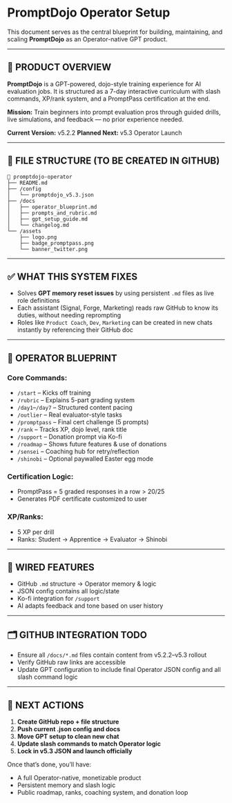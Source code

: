 # PromptDojo Operator Setup

This document serves as the central blueprint for building, maintaining, and scaling **PromptDojo** as an Operator-native GPT product.

---

## 🧠 PRODUCT OVERVIEW

**PromptDojo** is a GPT-powered, dojo-style training experience for AI evaluation jobs. It is structured as a 7-day interactive curriculum with slash commands, XP/rank system, and a PromptPass certification at the end.

**Mission:** Train beginners into prompt evaluation pros through guided drills, live simulations, and feedback — no prior experience needed.

**Current Version:** v5.2.2
**Planned Next:** v5.3 Operator Launch

---

## 🔗 FILE STRUCTURE (TO BE CREATED IN GITHUB)

```
📁 promptdojo-operator
├── README.md
├── /config
│   └── promptdojo_v5.3.json
├── /docs
│   ├── operator_blueprint.md
│   ├── prompts_and_rubric.md
│   ├── gpt_setup_guide.md
│   └── changelog.md
└── /assets
    ├── logo.png
    ├── badge_promptpass.png
    └── banner_twitter.png
```

---

## ✅ WHAT THIS SYSTEM FIXES

* Solves **GPT memory reset issues** by using persistent `.md` files as live role definitions
* Each assistant (Signal, Forge, Marketing) reads raw GitHub to know its duties, without needing reprompting
* Roles like `Product Coach`, `Dev`, `Marketing` can be created in new chats instantly by referencing their GitHub doc

---

## 🔧 OPERATOR BLUEPRINT

### Core Commands:

* `/start` – Kicks off training
* `/rubric` – Explains 5-part grading system
* `/day1`–`/day7` – Structured content pacing
* `/outlier` – Real evaluator-style tasks
* `/promptpass` – Final cert challenge (5 prompts)
* `/rank` – Tracks XP, dojo level, rank title
* `/support` – Donation prompt via Ko-fi
* `/roadmap` – Shows future features & use of donations
* `/sensei` – Coaching hub for retry/reflection
* `/shinobi` – Optional paywalled Easter egg mode

### Certification Logic:

* PromptPass = 5 graded responses in a row > 20/25
* Generates PDF certificate customized to user

### XP/Ranks:

* 5 XP per drill
* Ranks: Student → Apprentice → Evaluator → Shinobi

---

## 🔌 WIRED FEATURES

* GitHub `.md` structure → Operator memory & logic
* JSON config contains all logic/state
* Ko-fi integration for `/support`
* AI adapts feedback and tone based on user history

---

## 🗂️ GITHUB INTEGRATION TODO

* Ensure all `/docs/*.md` files contain content from v5.2.2–v5.3 rollout
* Verify GitHub raw links are accessible
* Update GPT configuration to include final Operator JSON config and all slash command logic

---

## 🌟 NEXT ACTIONS

1. **Create GitHub repo + file structure**
2. **Push current .json config and docs**
3. **Move GPT setup to clean new chat**
4. **Update slash commands to match Operator logic**
5. **Lock in v5.3 JSON and launch officially**

Once that’s done, you’ll have:

* A full Operator-native, monetizable product
* Persistent memory and slash logic
* Public roadmap, ranks, coaching system, and donation loop

